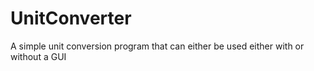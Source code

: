 # UnitConverter
A simple unit conversion program that can either be used either with or without a GUI
